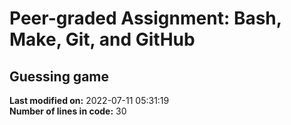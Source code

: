 # Peer-graded Assignment: Bash, Make, Git, and GitHub
## Guessing game
**Last modified on:** 2022-07-11 05:31:19   
**Number of lines in code:** 30

